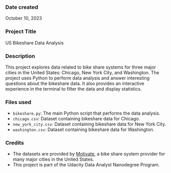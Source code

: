 ### Date created
October 10, 2023

### Project Title
US Bikeshare Data Analysis

### Description
This project explores data related to bike share systems for three major cities in the United States: Chicago, New York City, and Washington. The project uses Python to perform data analysis and answer interesting questions about the bikeshare data. It also provides an interactive experience in the terminal to filter the data and display statistics.

### Files used
- `bikeshare.py`: The main Python script that performs the data analysis.
- `chicago.csv`: Dataset containing bikeshare data for Chicago.
- `new_york_city.csv`: Dataset containing bikeshare data for New York City.
- `washington.csv`: Dataset containing bikeshare data for Washington.

### Credits
- The datasets are provided by [Motivate](https://www.motivateco.com/), a bike share system provider for many major cities in the United States.
- This project is part of the Udacity Data Analyst Nanodegree Program.